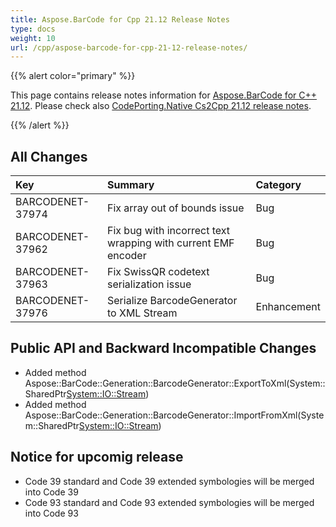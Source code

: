 ```yaml
---
title: Aspose.BarCode for Cpp 21.12 Release Notes
type: docs
weight: 10
url: /cpp/aspose-barcode-for-cpp-21-12-release-notes/
---
```


{{% alert color="primary" %}} 

This page contains release notes information for [Aspose.BarCode for C++ 21.12](https://downloads.aspose.com/barcode/cpp/new-releases/aspose.barcode-for-c---21.12/).
Please check also [CodePorting.Native Cs2Cpp 21.12 release notes](https://docs.codeporting.com/native/cs2cpp/release-notes/2021/codeporting-native-cs2cpp-21-12/).

{{% /alert %}} 
## **All Changes**

|**Key**|**Summary**|**Category**|
| :- | :- | :- |
|BARCODENET-37974|Fix array out of bounds issue|Bug|
|BARCODENET-37962|Fix bug with incorrect text wrapping with current EMF encoder|Bug|
|BARCODENET-37963|Fix SwissQR codetext serialization issue|Bug|
|BARCODENET-37976|Serialize BarcodeGenerator to XML Stream|Enhancement|

## **Public API and Backward Incompatible Changes**
- Added method Aspose::BarCode::Generation::BarcodeGenerator::ExportToXml(System::SharedPtr<System::IO::Stream>)
- Added method Aspose::BarCode::Generation::BarcodeGenerator::ImportFromXml(System::SharedPtr<System::IO::Stream>)

## **Notice for upcomig release**
- Code 39 standard and Code 39 extended symbologies will be merged into Code 39
- Code 93 standard and Code 93 extended symbologies will be merged into Code 93
